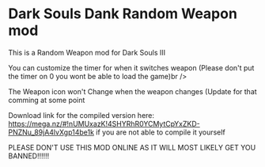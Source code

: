 # Dark Souls Dank Random Weapon mod
This is a Random Weapon mod for Dark Souls III<br />

You can customize the timer for when it switches weapon (Please don't put the timer on 0 you wont be able to load the game)br />

The Weapon icon won't Change when the weapon changes (Update for that comming at some point<br />

Download link for the compiled version here: https://mega.nz/#!nUMUxazK!4SHYRhR0YCMytCpYxZKD-PNZNu_89jA4lvXgp14be1k if you are not able to compile it yourself<br />

PLEASE DON'T USE THIS MOD ONLINE AS IT WILL MOST LIKELY  GET YOU BANNED!!!!!!
